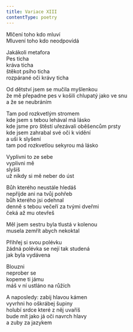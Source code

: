 ```yaml
---
title: Variace XIII
contentType: poetry
---
```


<section>

Mlčení toho kdo mluví  
Mluvení toho kdo neodpovídá

Jakákoli metafora  
Pes ticha  
kráva ticha  
štěkot psího ticha  
rozpárané oči krávy ticha

Od dětství jsem se mučila myšlenkou  
že mě přepadne pes v košili chlupatý jako ve snu  
a že se neubráním

Tam pod rozkvetlým stromem  
kde jsem s tebou lehával má lásko  
kde jsme pro štěstí uřezávali oběšencům prsty  
kde jsem zahrabal své oči k vidění  
a uši k slyšení  
tam pod rozkvetlou sekyrou má lásko

Vyplivni to ze sebe  
vyplivni mě  
slyšíš  
už nikdy si mě neber do úst

Bůh kterého neustále hledáš  
nepřijde ani na tvůj pohřeb  
bůh kterého jsi odehnal  
denně s tebou večeří za tvými dveřmi  
čeká až mu otevřeš

Měl jsem sestru byla tlustá v kolenou  
musela zemřít abych nekoktal

Přihřej si svou polévku  
žádná polévka se nejí tak studená  
jak byla vydávena

Blouzni  
neprober se  
kopeme ti jámu  
máš v ní ustláno na růžích

A naposledy: zabij hlavou kámen  
vyvrhni ho oškrábej šupiny  
holubí srdce které z něj uvaříš  
bude mít jako já oči navrch hlavy  
a zuby za jazykem

</section>
